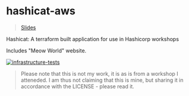 # hashicat-aws

> [Slides](https://hashicorp.github.io/field-workshops-terraform/slides/aws/terraform-oss/#1)

Hashicat: A terraform built application for use in Hashicorp workshops

Includes "Meow World" website.

[![infrastructure-tests](https://github.com/hashicorp/hashicat-aws/actions/workflows/infrastructure-tests.yml/badge.svg)](https://github.com/hashicorp/hashicat-aws/actions/workflows/infrastructure-tests.yml)

> Please note that this is not my work, it is as is from a workshop I atteneded. I am thus not claiming that this is mine, but sharing it in accordance with the LICENSE - please read it.
